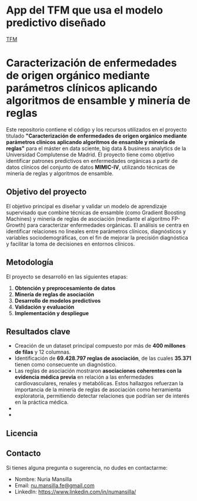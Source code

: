 # App del TFM que usa el modelo predictivo diseñado
[TFM](https://huggingface.co/spaces/Nyanda/tfm-mdbb)

# Caracterización de enfermedades de origen orgánico mediante parámetros clínicos aplicando algoritmos de ensamble y minería de reglas

Este repositorio contiene el código y los recursos utilizados en el proyecto titulado **"Caracterización de enfermedades de origen orgánico mediante parámetros clínicos aplicando algoritmos de ensamble y minería de reglas"** para el máster en data sciente, big data & business analytics de la Universidad Complutense de Madrid. El proyecto tiene como objetivo identificar patrones predictivos en enfermedades orgánicas a partir de datos clínicos del conjunto de datos **MIMIC-IV**, utilizando técnicas de minería de reglas y algoritmos de ensamble.

## Objetivo del proyecto

El objetivo principal es diseñar y validar un modelo de aprendizaje supervisado que combine técnicas de ensamble (como Gradient Boosting Machines) y minería de reglas de asociación (mediante el algoritmo FP-Growth) para caracterizar enfermedades orgánicas. El análisis se centra en identificar relaciones no lineales entre parámetros clínicos, diagnósticos y variables sociodemográficas, con el fin de mejorar la precisión diagnóstica y facilitar la toma de decisiones en entornos clínicos.

## Metodología

El proyecto se desarrolló en las siguientes etapas:

1. **Obtención y preprocesamiento de datos**
2. **Minería de reglas de asociación**
3. **Desarrollo de modelos predictivos**
4. **Validación y evaluación**
5. **Implementación y despliegue**

## Resultados clave

- Creación de un dataset principal compuesto por más de **400 millones de filas** y 12 columnas.
- Identificación de **69.428.797 reglas de asociación**, de las cuales **35.371** tienen como consecuente un diagnóstico.
- Las reglas de asociación mostraron **asociaciones coherentes con la evidencia médica previa** en relación a las enfermedades cardiovasculares, renales y metabólicas. Estos hallazgos refuerzan la importancia de la minería de reglas de asociación como herramienta exploratoria, permitiendo detectar relaciones que podrían ser de interés en la práctica médica. 
-
-

## Licencia



## Contacto

Si tienes alguna pregunta o sugerencia, no dudes en contactarme:
- Nombre: Nuria Mansilla
- Email: nu.mansilla.fe@gmail.com
- LinkedIn: https://www.linkedin.com/in/numansilla/
